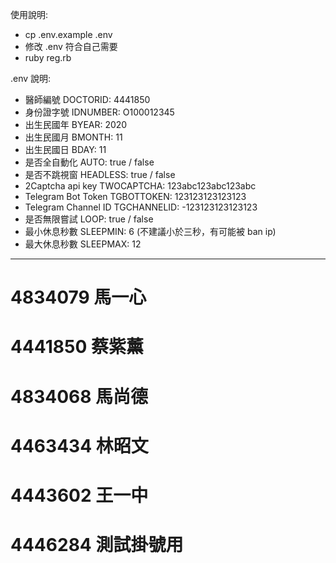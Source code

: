 使用說明:
 - cp .env.example .env
 - 修改 .env 符合自己需要
 - ruby reg.rb

.env 說明:
 - 醫師編號 DOCTORID: 4441850
 - 身份證字號 IDNUMBER: O100012345
 - 出生民國年 BYEAR: 2020
 - 出生民國月 BMONTH: 11
 - 出生民國日 BDAY: 11
 - 是否全自動化 AUTO: true / false
 - 是否不跳視窗 HEADLESS: true / false
 - 2Captcha api key TWOCAPTCHA: 123abc123abc123abc
 - Telegram Bot Token TGBOTTOKEN: 123123123123123
 - Telegram Channel ID TGCHANNELID: -123123123123123
 - 是否無限嘗試 LOOP: true / false
 - 最小休息秒數 SLEEPMIN: 6 (不建議小於三秒，有可能被 ban ip)
 - 最大休息秒數 SLEEPMAX: 12
---
# 4834079 馬一心
# 4441850 蔡紫薰
# 4834068 馬尚德
# 4463434 林昭文
# 4443602 王一中
# 4446284 測試掛號用